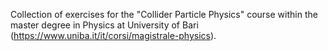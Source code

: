 Collection of exercises for the "Collider Particle Physics" course within the master degree in Physics at University of Bari (https://www.uniba.it/it/corsi/magistrale-physics).
